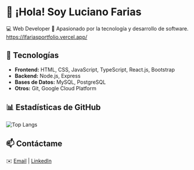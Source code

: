 # 👋 ¡Hola! Soy Luciano Farias  
💻 Web Developer
🚀 Apasionado por la tecnología y desarrollo de software.  
https://lfariasportfolio.vercel.app/

## 📌 Tecnologías  
- **Frontend:** HTML, CSS, JavaScript, TypeScript, React.js, Bootstrap  
- **Backend:** Node.js, Express  
- **Bases de Datos:** MySQL, PostgreSQL  
- **Otros:** Git, Google Cloud Platform  

## 📊 Estadísticas de GitHub  
![Top Langs](https://github-readme-stats.vercel.app/api/top-langs/?username=LucianooF&layout=compact&theme=tokyonight)  

## 📫 Contáctame  
✉️ [Email](mailto:lucianofarias544@gmail.com) | [LinkedIn](https://www.linkedin.com/in/lucianofarias)  

<!--

**LucianooF/LucianooF** is a ✨ _special_ ✨ repository because its `README.md` (this file) appears on your GitHub profile.

Here are some ideas to get you started:

- 🔭 I’m currently working on ...
- 🌱 I’m currently learning ...
- 👯 I’m looking to collaborate on ...
- 🤔 I’m looking for help with ...
- 💬 Ask me about ...
- 📫 How to reach me: ...
- 😄 Pronouns: ...
- ⚡ Fun fact: ...
-->
